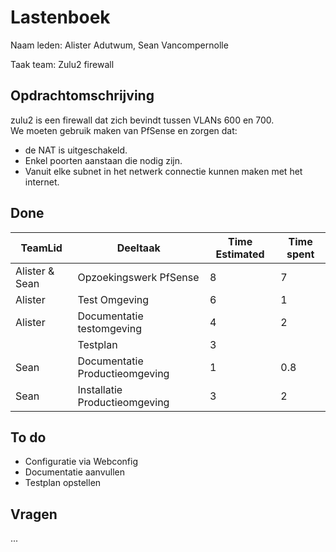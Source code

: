 # Lastenboek

Naam leden: Alister Adutwum, Sean Vancompernolle

Taak team: Zulu2 firewall

## Opdrachtomschrijving

zulu2 is een firewall dat zich bevindt tussen VLANs 600 en 700.  
We moeten gebruik maken van PfSense en zorgen dat:  
- de NAT is uitgeschakeld.
- Enkel poorten aanstaan die nodig zijn.
- Vanuit elke subnet in het netwerk connectie kunnen maken met het internet.

## Done
| TeamLid                     | Deeltaak | Time Estimated           | Time spent  |
| --------------              | --------------    | -------------- |      --------------        |
| Alister & Sean | Opzoekingswerk PfSense   |        8        |       7        |
| Alister | Test Omgeving   |    6            |       1        |
| Alister | Documentatie testomgeving  |      4          |       2        |
|  | Testplan   |      3          |               |
| Sean | Documentatie Productieomgeving |         1       |     0.8          |
| Sean | Installatie Productieomgeving |  3 |  2  |


## To do
 - Configuratie via Webconfig
 - Documentatie aanvullen
 - Testplan opstellen

## Vragen
...
